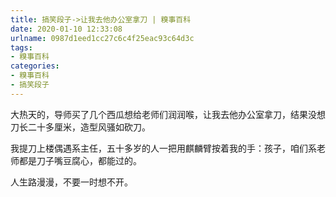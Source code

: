 ```yaml
---
title: 搞笑段子->让我去他办公室拿刀 | 糗事百科
date: 2020-01-10 12:33:08
urlname: 0987d1eed1cc27c6c4f25eac93c64d3c
tags: 
- 糗事百科
categories:
- 糗事百科
- 搞笑段子
---
```

大热天的，导师买了几个西瓜想给老师们润润喉，让我去他办公室拿刀，结果没想刀长二十多厘米，造型风骚如砍刀。

我提刀上楼偶遇系主任，五十多岁的人一把用麒麟臂按着我的手：孩子，咱们系老师都是刀子嘴豆腐心，都能过的。

人生路漫漫，不要一时想不开。



